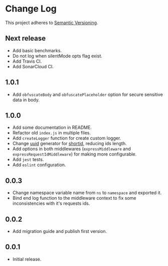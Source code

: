 # Change Log
This project adheres to [Semantic Versioning](http://semver.org/).

## Next release
* Add basic benchmarks.
* Do not log when silentMode opts flag exist.
* Add Travis CI.
* Add SonarCloud CI.

## 1.0.1
* Add `obfuscateBody` and `obfuscatePlaceholder` option for secure sensitive data in body.

## 1.0.0
* Add some documentation in README.
* Refactor old `index.js` in multiple files.
* Add `createLogger` function for create custom logger.
* Change [uuid](https://github.com/kelektiv/node-uuid) generator for [shortid](https://github.com/dylang/shortid), reducing ids length.
* Add options in both middlewares (`expressMiddleware` and `expressRequestIdMiddleware`) for making more configurable.
* Add `jest` tests.
* Add `eslint` configuration.

## 0.0.3
* Change namespace variable name from `ns` to `namespace` and exported it.
* Bind end log function to the middleware context to fix some inconsistencies with it's requests ids.

## 0.0.2
* Add migration guide and publish first version.

## 0.0.1
* Initial release.